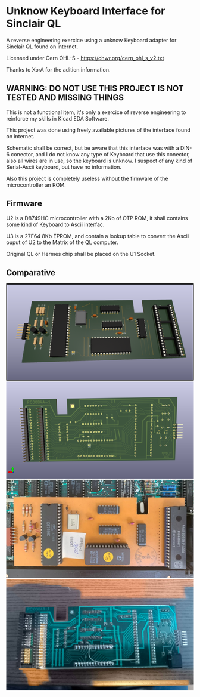 # Unknow Keyboard Interface for Sinclair QL
A reverse engineering exercice using a unknow Keyboard adapter for Sinclair QL found on internet.

Licensed under Cern OHL-S - https://ohwr.org/cern_ohl_s_v2.txt

Thanks to XorA for the adition information.

## WARNING: DO NOT USE THIS PROJECT IS NOT TESTED AND MISSING THINGS
This is not a functional item, it's only a exercice of reverse engineering to reinforce my skills in Kicad EDA Software.

This project was done using freely available pictures of the interface found on internet.

Schematic shall be correct, but be aware that this interface was with a DIN-6 conector, and I do not know any type of Keyboard that use this conector, also all wires are in use, so the keyboard is unknow. I suspect of any kind of Serial-Ascii keyboard, but have no information.

Also this project is completely useless without the firmware of the microcontroller an ROM.

## Firmware

U2 is a D8749HC microcontroller with a 2Kb of OTP ROM, it shall contains some kind of Keyboard to Ascii interfac.

U3 is a 27F64 8Kb EPROM, and contain a lookup table to convert the Ascii ouput of U2 to the Matrix of the QL computer.

Original QL or Hermes chip shall be placed on the U1 Socket.

## Comparative
![My Components Side ](PCB_comp.png)
![My Copper Side](PCB_solder.png)
![Real Top](s-l1601.jpg)
![Real Botton](s-l1602.jpg)

